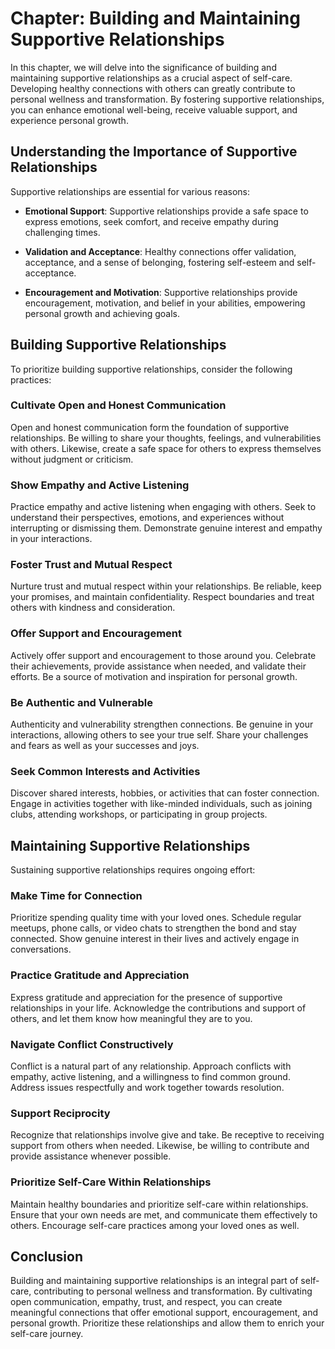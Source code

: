 Chapter: Building and Maintaining Supportive Relationships
==========================================================

In this chapter, we will delve into the significance of building and maintaining supportive relationships as a crucial aspect of self-care. Developing healthy connections with others can greatly contribute to personal wellness and transformation. By fostering supportive relationships, you can enhance emotional well-being, receive valuable support, and experience personal growth.

Understanding the Importance of Supportive Relationships
--------------------------------------------------------

Supportive relationships are essential for various reasons:

* **Emotional Support**: Supportive relationships provide a safe space to express emotions, seek comfort, and receive empathy during challenging times.

* **Validation and Acceptance**: Healthy connections offer validation, acceptance, and a sense of belonging, fostering self-esteem and self-acceptance.

* **Encouragement and Motivation**: Supportive relationships provide encouragement, motivation, and belief in your abilities, empowering personal growth and achieving goals.

Building Supportive Relationships
---------------------------------

To prioritize building supportive relationships, consider the following practices:

### Cultivate Open and Honest Communication

Open and honest communication form the foundation of supportive relationships. Be willing to share your thoughts, feelings, and vulnerabilities with others. Likewise, create a safe space for others to express themselves without judgment or criticism.

### Show Empathy and Active Listening

Practice empathy and active listening when engaging with others. Seek to understand their perspectives, emotions, and experiences without interrupting or dismissing them. Demonstrate genuine interest and empathy in your interactions.

### Foster Trust and Mutual Respect

Nurture trust and mutual respect within your relationships. Be reliable, keep your promises, and maintain confidentiality. Respect boundaries and treat others with kindness and consideration.

### Offer Support and Encouragement

Actively offer support and encouragement to those around you. Celebrate their achievements, provide assistance when needed, and validate their efforts. Be a source of motivation and inspiration for personal growth.

### Be Authentic and Vulnerable

Authenticity and vulnerability strengthen connections. Be genuine in your interactions, allowing others to see your true self. Share your challenges and fears as well as your successes and joys.

### Seek Common Interests and Activities

Discover shared interests, hobbies, or activities that can foster connection. Engage in activities together with like-minded individuals, such as joining clubs, attending workshops, or participating in group projects.

Maintaining Supportive Relationships
------------------------------------

Sustaining supportive relationships requires ongoing effort:

### Make Time for Connection

Prioritize spending quality time with your loved ones. Schedule regular meetups, phone calls, or video chats to strengthen the bond and stay connected. Show genuine interest in their lives and actively engage in conversations.

### Practice Gratitude and Appreciation

Express gratitude and appreciation for the presence of supportive relationships in your life. Acknowledge the contributions and support of others, and let them know how meaningful they are to you.

### Navigate Conflict Constructively

Conflict is a natural part of any relationship. Approach conflicts with empathy, active listening, and a willingness to find common ground. Address issues respectfully and work together towards resolution.

### Support Reciprocity

Recognize that relationships involve give and take. Be receptive to receiving support from others when needed. Likewise, be willing to contribute and provide assistance whenever possible.

### Prioritize Self-Care Within Relationships

Maintain healthy boundaries and prioritize self-care within relationships. Ensure that your own needs are met, and communicate them effectively to others. Encourage self-care practices among your loved ones as well.

Conclusion
----------

Building and maintaining supportive relationships is an integral part of self-care, contributing to personal wellness and transformation. By cultivating open communication, empathy, trust, and respect, you can create meaningful connections that offer emotional support, encouragement, and personal growth. Prioritize these relationships and allow them to enrich your self-care journey.

